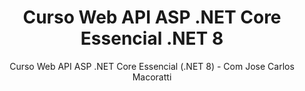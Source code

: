 <div align="center">
  <h1>Curso Web API ASP .NET Core Essencial .NET 8</h1>
</div>

<div align="center">
  <p>Curso Web API ASP .NET Core Essencial (.NET 8) - Com Jose Carlos Macoratti</p>
</div>
